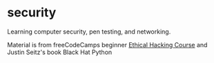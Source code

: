 # security
Learning computer security, pen testing, and networking.

Material is from freeCodeCamps beginner [Ethical Hacking Course](https://www.youtube.com/watch?v=3Kq1MIfTWCE&t=15532s) and Justin Seitz's book Black Hat Python
